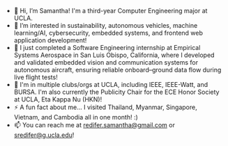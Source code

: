 - 👋 Hi, I’m Samantha! I'm a third-year Computer Engineering major at UCLA.
- 👀 I’m interested in sustainability, autonomous vehicles, machine learning/AI, cybersecurity, embedded systems, and frontend web application development!
- 🌱 I just completed a Software Engineering internship at Empirical Systems Aerospace in San Luis Obispo, California, where I developed and validated embedded vision and communication systems for autonomous aircraft, ensuring reliable onboard–ground data flow during live flight tests!
- 👥 I'm in multiple clubs/orgs at UCLA, including IEEE, IEEE-Watt, and BURSA. I'm also currently the Publicity Chair for the ECE Honor Society at UCLA, Eta Kappa Nu (HKN)!
- ⚡ A fun fact about me... I visited Thailand, Myanmar, Singapore, Vietnam, and Cambodia all in one month! :)
-  📫 You can reach me at redifer.samantha@gmail.com or sredifer@g.ucla.edu!

<!---
sredifer/sredifer is a ✨ special ✨ repository because its `README.md` (this file) appears on your GitHub profile.
You can click the Preview link to take a look at your changes.
--->
